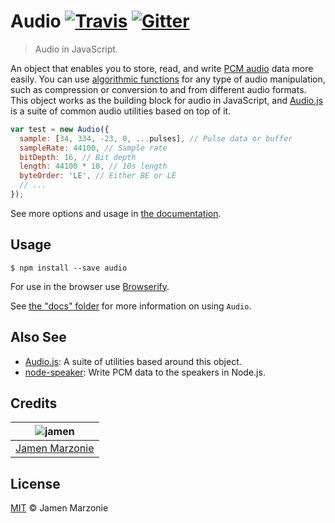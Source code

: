 # Audio [![Travis][travis-icon]][travis] [![Gitter][gitter-icon]][gitter]
> Audio in JavaScript.

An object that enables you to store, read, and write [PCM audio][pcm] data more easily.  You can use [algorithmic functions][npm-audiojs] for any type of audio manipulation, such as compression or conversion to and from different audio formats.  This object works as the building block for audio in JavaScript, and [Audio.js][audiojs] is a suite of common audio utilities based on top of it.

```javascript
var test = new Audio({
  sample: [34, 334, -23, 0, ...pulses], // Pulse data or buffer
  sampleRate: 44100, // Sample rate
  bitDepth: 16, // Bit depth
  length: 44100 * 10, // 10s length
  byteOrder: 'LE', // Either BE or LE
  // ...
});
```
See more options and usage in [the documentation](/docs).

## Usage
```shell
$ npm install --save audio
```
For use in the browser use [Browserify][browserify].

See [the "docs" folder](/docs) for more information on using `Audio`.

## Also See
 - [Audio.js][audiojs]: A suite of utilities based around this object.
 - [node-speaker][node-speaker]: Write PCM data to the speakers in Node.js.

## Credits
| ![jamen][avatar] |
|:---:|
| [Jamen Marzonie][github] |

## License
[MIT](LICENSE) &copy; Jamen Marzonie

[avatar]: https://avatars.githubusercontent.com/u/6251703?v=3&s=125
[github]: https://github.com/jamen
[travis]: https://travis-ci.org/jamen/node-audio
[travis-icon]: https://img.shields.io/travis/jamen/node-audio.svg
[gitter]: https://gitter.im/jamen/node-audio
[gitter-icon]: https://img.shields.io/gitter/room/jamen/node-audio.svg
[browserify]: http://npmjs.com/browserify
[npm-audiojs]: https://www.npmjs.com/browse/keyword/audiojs
[audiojs]: https://github.com/audiojs
[pcm]: https://en.wikipedia.org/wiki/Pulse-code_modulation
[node-speaker]: https://github.com/tootallnate/node-speaker
